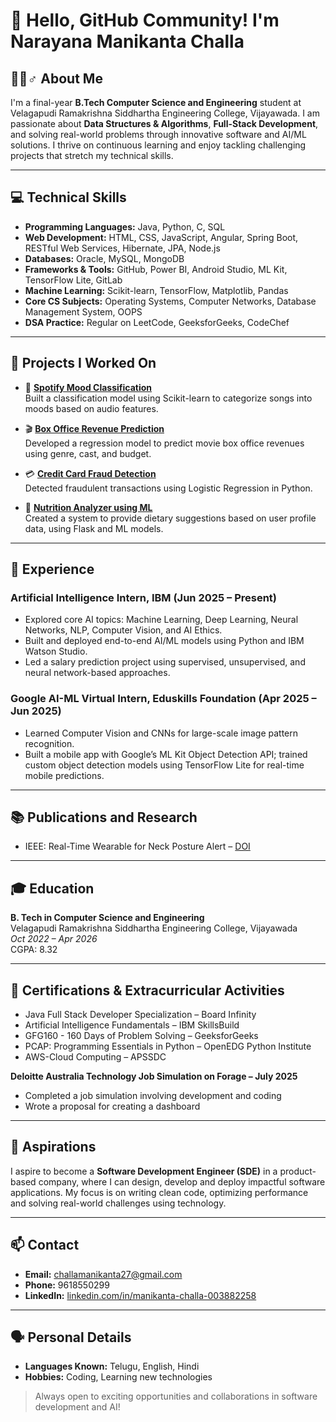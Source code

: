 # 👋 Hello, GitHub Community! I'm Narayana Manikanta Challa

## 🙋‍♂️♂️ About Me

I'm a final-year **B.Tech Computer Science and Engineering** student at Velagapudi Ramakrishna Siddhartha Engineering College, Vijayawada. I am passionate about **Data Structures & Algorithms**, **Full-Stack Development**, and solving real-world problems through innovative software and AI/ML solutions. I thrive on continuous learning and enjoy tackling challenging projects that stretch my technical skills.

---

## 💻 Technical Skills

- **Programming Languages:** Java, Python, C, SQL
- **Web Development:** HTML, CSS, JavaScript, Angular, Spring Boot, RESTful Web Services, Hibernate, JPA, Node.js
- **Databases:** Oracle, MySQL, MongoDB
- **Frameworks & Tools:** GitHub, Power BI, Android Studio, ML Kit, TensorFlow Lite, GitLab
- **Machine Learning:** Scikit-learn, TensorFlow, Matplotlib, Pandas
- **Core CS Subjects:** Operating Systems, Computer Networks, Database Management System, OOPS
- **DSA Practice:** Regular on LeetCode, GeeksforGeeks, CodeChef

---
## 🚀 Projects I Worked On

- 🎵 [**Spotify Mood Classification**](https://github.com/Manikanta-Challa27/Spotify_Mood_Classification_using_ML.git)  
  Built a classification model using Scikit-learn to categorize songs into moods based on audio features.

- 🎬 [**Box Office Revenue Prediction**](https://github.com/Manikanta-Challa27/Box_Office_Revenue_Prediction_using_ML.git)  
  Developed a regression model to predict movie box office revenues using genre, cast, and budget.

- 💳 [**Credit Card Fraud Detection**](https://github.com/Manikanta-Challa27/Credit-Card-Fraud-Detection-using-ML.git)  
  Detected fraudulent transactions using Logistic Regression in Python.

- 🍎 [**Nutrition Analyzer using ML**](https://github.com/Manikanta-Challa27/Nutrition_Analyzer.git)  
  Created a system to provide dietary suggestions based on user profile data, using Flask and ML models.

---

## 💼 Experience

### Artificial Intelligence Intern, IBM (Jun 2025 – Present)
- Explored core AI topics: Machine Learning, Deep Learning, Neural Networks, NLP, Computer Vision, and AI Ethics.
- Built and deployed end-to-end AI/ML models using Python and IBM Watson Studio.
- Led a salary prediction project using supervised, unsupervised, and neural network-based approaches.

### Google AI-ML Virtual Intern, Eduskills Foundation (Apr 2025 – Jun 2025)
- Learned Computer Vision and CNNs for large-scale image pattern recognition.
- Built a mobile app with Google’s ML Kit Object Detection API; trained custom object detection models using TensorFlow Lite for real-time mobile predictions.

---

## 📚 Publications and Research
- IEEE: Real-Time Wearable for Neck Posture Alert – [DOI](https://ieeexplore.ieee.org/document/10797160)  

---

## 🎓 Education

**B. Tech in Computer Science and Engineering**  
Velagapudi Ramakrishna Siddhartha Engineering College, Vijayawada  
*Oct 2022 – Apr 2026*  
CGPA: 8.32

---

## 🏅 Certifications & Extracurricular Activities

- Java Full Stack Developer Specialization – Board Infinity
- Artificial Intelligence Fundamentals – IBM SkillsBuild
- GFG160 - 160 Days of Problem Solving – GeeksforGeeks
- PCAP: Programming Essentials in Python – OpenEDG Python Institute
- AWS-Cloud Computing – APSSDC

**Deloitte Australia Technology Job Simulation on Forage – July 2025**
  - Completed a job simulation involving development and coding
  - Wrote a proposal for creating a dashboard

---

## 🎯 Aspirations
I aspire to become a **Software Development Engineer (SDE)** in a product-based company, where I can design, develop and deploy impactful software applications. My focus is on writing clean code, optimizing performance and solving real-world challenges using technology.

---

## 📫 Contact

- **Email:** challamanikanta27@gmail.com
- **Phone:** 9618550299
- **LinkedIn:** [linkedin.com/in/manikanta-challa-003882258](https://www.linkedin.com/in/manikanta-challa-003882258)

---

## 🗣️ Personal Details

- **Languages Known:** Telugu, English, Hindi
- **Hobbies:** Coding, Learning new technologies

> Always open to exciting opportunities and collaborations in software development and AI!
